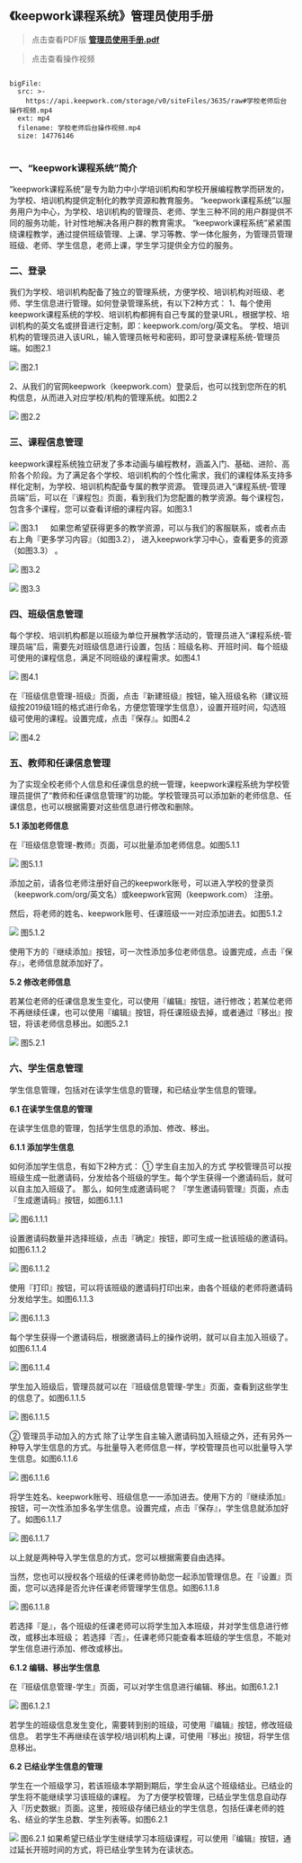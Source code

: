 ## 《keepwork课程系统》管理员使用手册

> 点击查看PDF版 **[管理员使用手册.pdf](https://api.keepwork.com/storage/v0/siteFiles/3645/raw#管理员使用手册.pdf)**


> 点击查看操作视频
```@BigFile

bigFile:
  src: >-
    https://api.keepwork.com/storage/v0/siteFiles/3635/raw#学校老师后台操作视频.mp4
  ext: mp4
  filename: 学校老师后台操作视频.mp4
  size: 14776146
          
```


### 一、“keepwork课程系统”简介 
“keepwork课程系统”是专为助力中小学培训机构和学校开展编程教学而研发的，为学校、培训机构提供定制化的教学资源和教育服务。
“keepwork课程系统”以服务用户为中心，为学校、培训机构的管理员、老师、学生三种不同的用户群提供不同的服务功能，针对性地解决各用户群的教育需求。
“keepwork课程系统”紧紧围绕课程教学，通过提供班级管理、上课、学习等教、学一体化服务，为管理员管理班级、老师、学生信息，老师上课，学生学习提供全方位的服务。

### 二、登录
我们为学校、培训机构配备了独立的管理系统，方便学校、培训机构对班级、老师、学生信息进行管理。如何登录管理系统，有以下2种方式：
1、每个使用keepwork课程系统的学校、培训机构都拥有自己专属的登录URL，根据学校、培训机构的英文名或拼音进行定制，即：keepwork.com/org/英文名。
学校、培训机构的管理员进入该URL，输入管理员帐号和密码，即可登录课程系统-管理员端。如图2.1
 
![](https://api.keepwork.com/storage/v0/siteFiles/3821/raw#管理员2.1.png)
图2.1

2、从我们的官网keepwork（keepwork.com）登录后，也可以找到您所在的机构信息，从而进入对应学校/机构的管理系统。如图2.2

![](https://api.keepwork.com/storage/v0/siteFiles/3822/raw#管理员2.2.png)
图2.2

### 三、课程信息管理 
keepwork课程系统独立研发了多本动画与编程教材，涵盖入门、基础、进阶、高阶各个阶段。为了满足各个学校、培训机构的个性化需求，我们的课程体系支持多样化定制，为学校、培训机构配备专属的教学资源。
管理员进入“课程系统-管理员端”后，可以在『课程包』页面，看到我们为您配置的教学资源。每个课程包，包含多个课程，您可以查看详细的课程内容。如图3.1

![](https://api.keepwork.com/storage/v0/siteFiles/3823/raw#管理员3.1.png)
图3.1
 
如果您希望获得更多的教学资源，可以与我们的客服联系，或者点击右上角『更多学习内容』（如图3.2）， 进入keepwork学习中心，查看更多的资源（如图3.3） 。 

![](https://api.keepwork.com/storage/v0/siteFiles/3824/raw#管理员3.2.png)
图3.2


![](https://api.keepwork.com/storage/v0/siteFiles/3825/raw#管理员3.3.png) 
图3.3

### 四、班级信息管理 
每个学校、培训机构都是以班级为单位开展教学活动的，管理员进入“课程系统-管理员端”后，需要先对班级信息进行设置，包括：班级名称、开班时间、每个班级可使用的课程信息，满足不同班级的课程需求。如图4.1

![](https://api.keepwork.com/storage/v0/siteFiles/3826/raw#管理员4.1.png)
图4.1

在『班级信息管理-班级』页面，点击『新建班级』按钮，输入班级名称（建议班级按2019级1班的格式进行命名，方便您管理学生信息），设置开班时间，勾选班级可使用的课程。设置完成，点击『保存』。如图4.2

![](https://api.keepwork.com/storage/v0/siteFiles/3827/raw#管理员4.2.png)
图4.2



### 五、教师和任课信息管理
为了实现全校老师个人信息和任课信息的统一管理，keepwork课程系统为学校管理员提供了“教师和任课信息管理”的功能。学校管理员可以添加新的老师信息、任课信息，也可以根据需要对这些信息进行修改和删除。

**5.1 添加老师信息**

在『班级信息管理-教师』页面，可以批量添加老师信息。如图5.1.1

![](https://api.keepwork.com/storage/v0/siteFiles/3828/raw#管理员5.1.1.png) 
图5.1.1

添加之前，请各位老师注册好自己的keepwork账号，可以进入学校的登录页（keepwork.com/org/英文名）或keepwork官网（keepwork.com） 注册。


然后，将老师的姓名、keepwork账号、任课班级一一对应添加进去。如图5.1.2
 
![](https://api.keepwork.com/storage/v0/siteFiles/3829/raw#管理员5.1.2.png)
图5.1.2

使用下方的『继续添加』按钮，可一次性添加多位老师信息。设置完成，点击『保存』，老师信息就添加好了。

**5.2 修改老师信息**

若某位老师的任课信息发生变化，可以使用『编辑』按钮，进行修改；若某位老师不再继续任课，也可以使用『编辑』按钮，将任课班级去掉，或者通过『移出』按钮，将该老师信息移出。如图5.2.1

![](https://api.keepwork.com/storage/v0/siteFiles/3830/raw#管理员5.2.1.png)
图5.2.1




### 六、学生信息管理
学生信息管理，包括对在读学生信息的管理，和已结业学生信息的管理。

**6.1 在读学生信息的管理**

在读学生信息的管理，包括学生信息的添加、修改、移出。

**6.1.1 添加学生信息**

如何添加学生信息，有如下2种方式：
① 学生自主加入的方式 
学校管理员可以按班级生成一批邀请码，分发给各个班级的学生。每个学生获得一个邀请码后，就可以自主加入班级了。
那么，如何生成邀请码呢？
『学生邀请码管理』页面，点击『生成邀请码』按钮，如图6.1.1.1
 
![](https://api.keepwork.com/storage/v0/siteFiles/3831/raw#管理员6.1.1.1.png)
图6.1.1.1
 

设置邀请码数量并选择班级，点击『确定』按钮，即可生成一批该班级的邀请码。如图6.1.1.2
 
![](https://api.keepwork.com/storage/v0/siteFiles/3832/raw#管理员6.1.1.2.png)
图6.1.1.2

使用『打印』按钮，可以将该班级的邀请码打印出来，由各个班级的老师将邀请码分发给学生。如图6.1.1.3
 
![](https://api.keepwork.com/storage/v0/siteFiles/3833/raw#管理员6.1.1.3.png)
图6.1.1.3
 

每个学生获得一个邀请码后，根据邀请码上的操作说明，就可以自主加入班级了。如图6.1.1.4
 
![](https://api.keepwork.com/storage/v0/siteFiles/3834/raw#管理员6.1.1.4.png)
图6.1.1.4

学生加入班级后，管理员就可以在『班级信息管理-学生』页面，查看到这些学生的信息了。如图6.1.1.5
 
![](https://api.keepwork.com/storage/v0/siteFiles/3835/raw#管理员6.1.1.5.png)
图6.1.1.5

② 管理员手动加入的方式 
除了让学生自主输入邀请码加入班级之外，还有另外一种导入学生信息的方式。与批量导入老师信息一样，学校管理员也可以批量导入学生信息。如图6.1.1.6
 
![](https://api.keepwork.com/storage/v0/siteFiles/3836/raw#管理员6.1.1.6.png)
图6.1.1.6

将学生姓名、keepwork账号、班级信息一一添加进去。使用下方的『继续添加』按钮，可一次性添加多名学生信息。设置完成，点击『保存』，学生信息就添加好了。如图6.1.1.7
 
![](https://api.keepwork.com/storage/v0/siteFiles/3837/raw#管理员6.1.1.7.png)
图6.1.1.7

以上就是两种导入学生信息的方式，您可以根据需要自由选择。


当然，您也可以授权各个班级的任课老师协助您一起添加管理信息。在『设置』页面，您可以选择是否允许任课老师管理学生信息。如图6.1.1.8
 
![](https://api.keepwork.com/storage/v0/siteFiles/3838/raw#管理员6.1.1.8.png)
图6.1.1.8

若选择『是』，各个班级的任课老师可以将学生加入本班级，并对学生信息进行修改，或移出本班级；
若选择『否』，任课老师只能查看本班级的学生信息，不能对学生信息进行添加、修改或移出。

**6.1.2 编辑、移出学生信息**

在『班级信息管理-学生』页面，可以对学生信息进行编辑、移出。如图6.1.2.1
 
![](https://api.keepwork.com/storage/v0/siteFiles/3839/raw#管理员6.1.2.1.png)
图6.1.2.1


若学生的班级信息发生变化，需要转到别的班级，可使用『编辑』按钮，修改班级信息。
若学生不再继续在该学校/培训机构上课，可使用『移出』按钮，将学生信息移出。

**6.2 已结业学生信息的管理**

学生在一个班级学习，若该班级本学期到期后，学生会从这个班级结业。已结业的学生将不能继续学习该班级的课程。
为了方便学校管理，已结业学生信息自动存入『历史数据』页面。这里，按班级存储已结业的学生信息，包括任课老师的姓名、结业的学生总数、学生列表等。如图6.2.1

![](https://api.keepwork.com/storage/v0/siteFiles/3840/raw#管理员6.2.1.png) 
图6.2.1
如果希望已结业学生继续学习本班级课程，可以使用『编辑』按钮，通过延长开班时间的方式，将已结业学生转为在读状态。